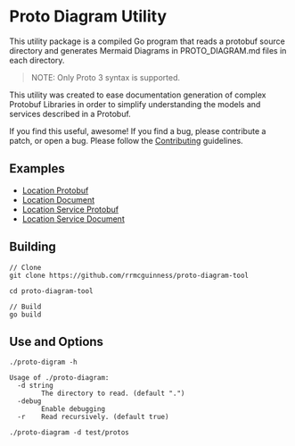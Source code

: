 # Proto Diagram Utility

This utility package is a compiled Go program that reads a protobuf
source directory and generates Mermaid Diagrams in PROTO_DIAGRAM.md files
in each directory.

> NOTE: Only Proto 3 syntax is supported.

This utility was created to ease documentation generation of complex
Protobuf Libraries in order to simplify understanding the models and services
described in a Protobuf.

If you find this useful, awesome! If you find a bug, please contribute a patch,
or open a bug. Please follow the [Contributing](CONTRIBUTING.md) guidelines.

## Examples

* [Location Protobuf](test/protos/test/location/model.proto)
* [Location Document](test/protos/test/location/model.proto.md)
* [Location Service Protobuf](test/protos/test/service/service.proto)
* [Location Service Document](test/protos/test/service/service.proto.md)

## Building
```shell
// Clone
git clone https://github.com/rrmcguinness/proto-diagram-tool

cd proto-diagram-tool

// Build
go build
```

## Use and Options

```shell
./proto-digram -h

Usage of ./proto-diagram:
  -d string
        The directory to read. (default ".")
  -debug
        Enable debugging
  -r    Read recursively. (default true)
  
./proto-diagram -d test/protos
```